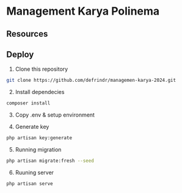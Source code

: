 # Management Karya Polinema

## Resources

## Deploy

1. Clone this repository

```sh
git clone https://github.com/defrindr/managemen-karya-2024.git
```

2. Install dependecies

```sh
composer install
```

3. Copy .env & setup environment

4. Generate key

```sh
php artisan key:generate
```

5. Running migration

```sh
php artisan migrate:fresh --seed
```

6. Ruuning server

```sh
php artisan serve
```
